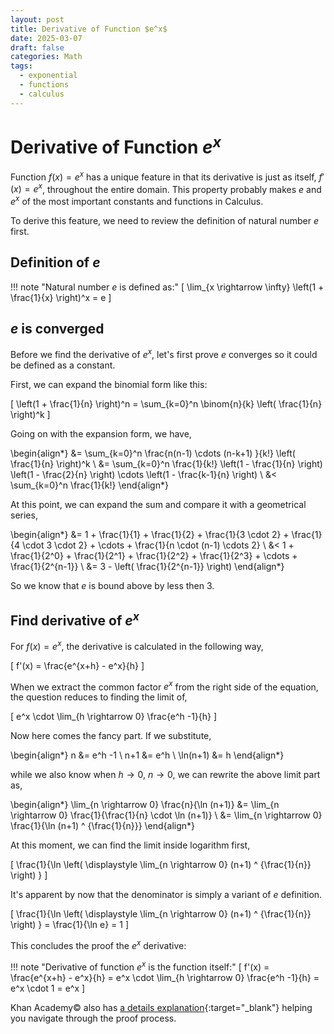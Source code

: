 ```yaml
---
layout: post
title: Derivative of Function $e^x$
date: 2025-03-07
draft: false
categories: Math
tags:
  - exponential
  - functions
  - calculus
---
```


# Derivative of Function $e^x$

Function $f(x) = e^x$ has a unique feature in that its derivative is just as itself, $f'(x) = e^x$, throughout the entire domain. This property probably makes $e$ and $e^x$  of the most important constants and functions in Calculus. 

To derive this feature, we need to review the definition of natural number $e$ first. 

## Definition of $e$

!!! note "Natural number $e$ is defined as:"
    \[
    \lim_{x \rightarrow \infty} \left(1 + \frac{1}{x} \right)^x = e
    \]

## $e$ is converged

Before we find the derivative of $e^x$, let's first prove $e$ converges so it could be defined as a constant.

First, we can expand the binomial form like this:

\[
\left(1 + \frac{1}{n} \right)^n = \sum_{k=0}^n \binom{n}{k} \left( \frac{1}{n} \right)^k
\]

Going on with the expansion form, we have,

\begin{align*}
&= \sum_{k=0}^n \frac{n(n-1) \cdots (n-k+1) }{k!} \left( \frac{1}{n} \right)^k \\
&= \sum_{k=0}^n \frac{1}{k!} \left(1 - \frac{1}{n} \right) \left(1 - \frac{2}{n} \right) \cdots \left(1 - \frac{k-1}{n} \right) \\
&< \sum_{k=0}^n \frac{1}{k!}
\end{align*}

At this point, we can expand the sum and compare it with a geometrical series,

\begin{align*}
&= 1 + \frac{1}{1} + \frac{1}{2} + \frac{1}{3 \cdot 2} + \frac{1}{4 \cdot 3 \cdot 2} + \cdots + \frac{1}{n \cdot (n-1) \cdots 2}   \\
&< 1 + \frac{1}{2^0} + \frac{1}{2^1} + \frac{1}{2^2} + \frac{1}{2^3} + \cdots + \frac{1}{2^{n-1}} \\
&= 3 - \left( \frac{1}{2^{n-1}} \right)
\end{align*}

So we know that $e$ is bound above by less then 3. 

## Find derivative of $e^x$

For $f(x) = e^x$, the derivative is calculated in the following way,

\[
f'(x) = \frac{e^{x+h} - e^x}{h}
\]

When we extract the common factor $e^x$ from the right side of the equation, the question reduces to finding the limit of,

\[
e^x \cdot \lim_{h \rightarrow 0} \frac{e^h -1}{h}
\]

Now here comes the fancy part. If we substitute,

\begin{align*}
n &= e^h -1 \\
n+1 &= e^h \\
\ln(n+1) &= h
\end{align*}

while we also know when $h \rightarrow 0$, $n \rightarrow 0$, we can rewrite the above limit part as,

\begin{align*}
\lim_{n \rightarrow 0} \frac{n}{\ln (n+1)} 
&= \lim_{n \rightarrow 0} \frac{1}{\frac{1}{n} \cdot \ln (n+1)} \\
&= \lim_{n \rightarrow 0} \frac{1}{\ln (n+1) ^ {\frac{1}{n}}} 
\end{align*}

At this moment, we can find the limit inside logarithm first,

\[
\frac{1}{\ln \left( \displaystyle \lim_{n \rightarrow 0} (n+1) ^ {\frac{1}{n}} \right) }
\]

It's apparent by now that the denominator is simply a variant of $e$ definition. 

\[
\frac{1}{\ln \left( \displaystyle \lim_{n \rightarrow 0} (n+1) ^ {\frac{1}{n}} \right) } = \frac{1}{\ln e} = 1
\]

This concludes the proof the $e^x$ derivative:

!!! note "Derivative of function $e^x$ is the function itself:"
    \[
    f'(x) = \frac{e^{x+h} - e^x}{h} = e^x \cdot \lim_{h \rightarrow 0} \frac{e^h -1}{h} = e^x \cdot 1 = e^x
    \]

Khan Academy© also has [a details explanation](https://www.khanacademy.org/math/ap-calculus-ab/ab-differentiation-1-new/ab-2-7/a/proof-the-derivative-of-is){:target="\_blank"} helping you navigate through the proof process. 